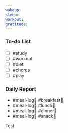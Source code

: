 ```yaml
---
wakeup: 
sleep: 
workout: 
gratitude:
---
```

### To-do List
- [ ] #study
- [ ] #workout
- [ ] #diet
- [ ] #chores 
- [ ] #play

### Daily Report 
- #meal-log📝 #breakfast🍳 
- #meal-log📝  #lunch🍚
- #meal-log📝  #dinner🥗
- #meal-log📝  #snack🍬


Test 